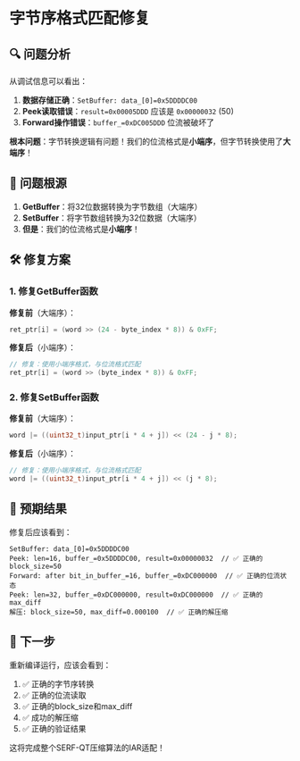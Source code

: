 # 字节序格式匹配修复

## 🔍 问题分析

从调试信息可以看出：

1. **数据存储正确**：`SetBuffer: data_[0]=0x5DDDDC00`
2. **Peek读取错误**：`result=0x00005DDD` 应该是 `0x00000032` (50)
3. **Forward操作错误**：`buffer_=0xDC005DDD` 位流被破坏了

**根本问题**：字节转换逻辑有问题！我们的位流格式是**小端序**，但字节转换使用了**大端序**！

## 🔧 问题根源

1. **GetBuffer**：将32位数据转换为字节数组（大端序）
2. **SetBuffer**：将字节数组转换为32位数据（大端序）
3. **但是**：我们的位流格式是**小端序**！

## 🛠️ 修复方案

### 1. 修复GetBuffer函数

**修复前**（大端序）：
```cpp
ret_ptr[i] = (word >> (24 - byte_index * 8)) & 0xFF;
```

**修复后**（小端序）：
```cpp
// 修复：使用小端序格式，与位流格式匹配
ret_ptr[i] = (word >> (byte_index * 8)) & 0xFF;
```

### 2. 修复SetBuffer函数

**修复前**（大端序）：
```cpp
word |= ((uint32_t)input_ptr[i * 4 + j]) << (24 - j * 8);
```

**修复后**（小端序）：
```cpp
// 修复：使用小端序格式，与位流格式匹配
word |= ((uint32_t)input_ptr[i * 4 + j]) << (j * 8);
```

## 🎯 预期结果

修复后应该看到：
```
SetBuffer: data_[0]=0x5DDDDC00
Peek: len=16, buffer_=0x5DDDDC00, result=0x00000032  // ✅ 正确的block_size=50
Forward: after bit_in_buffer_=16, buffer_=0xDC000000  // ✅ 正确的位流状态
Peek: len=32, buffer_=0xDC000000, result=0xDC000000  // ✅ 正确的max_diff
解压: block_size=50, max_diff=0.000100  // ✅ 正确的解压缩
```

## 🚀 下一步

重新编译运行，应该会看到：
1. ✅ 正确的字节序转换
2. ✅ 正确的位流读取
3. ✅ 正确的block_size和max_diff
4. ✅ 成功的解压缩
5. ✅ 正确的验证结果

这将完成整个SERF-QT压缩算法的IAR适配！



